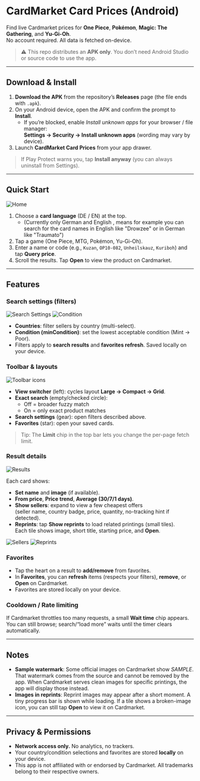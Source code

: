 # CardMarket Card Prices (Android)

Find live Cardmarket prices for **One Piece**, **Pokémon**, **Magic: The Gathering**, and **Yu-Gi-Oh**.  
No account required. All data is fetched on-device.

> ⚠️ This repo distributes an **APK only**. You don’t need Android Studio or source code to use the app.

---

## Download & Install

1. **Download the APK** from the repository’s **Releases** page (the file ends with `.apk`).
2. On your Android device, open the APK and confirm the prompt to **Install**.  
   - If you’re blocked, enable *Install unknown apps* for your browser / file manager:  
     **Settings → Security → Install unknown apps** (wording may vary by device).
3. Launch **CardMarket Card Prices** from your app drawer.

> If Play Protect warns you, tap **Install anyway** (you can always uninstall from Settings).

---

## Quick Start

![Home](docs/screenshots/home.png)

1. Choose a **card language** (DE / EN) at the top. 
   - (Currently only German and English , means for example you can search for the card names in English like "Drowzee" or in German like "Traumato")
2. Tap a game (One Piece, MTG, Pokémon, Yu-Gi-Oh).
3. Enter a name or code (e.g., `Kuzan`, `OP10-082`, `Unheilskauz`, `Kuriboh`) and tap **Query price**.
4. Scroll the results. Tap **Open** to view the product on Cardmarket.

---

## Features

### Search settings (filters)

![Search Settings](docs/screenshots/search-settings.png)
![Condition](docs/screenshots/condition.png)

- **Countries**: filter sellers by country (multi-select).
- **Condition (minCondition)**: set the lowest acceptable condition (Mint → Poor).  
- Filters apply to **search results** and **favorites refresh**. Saved locally on your device.

### Toolbar & layouts

![Toolbar icons](docs/screenshots/toolbar-icons.png)

- **View switcher** (left): cycles layout **Large → Compact → Grid**.
- **Exact search** (empty/checked circle):  
  - Off = broader fuzzy match  
  - On = only exact product matches
- **Search settings** (gear): open filters described above.
- **Favorites** (star): open your saved cards.

> Tip: The **Limit** chip in the top bar lets you change the per-page fetch limit.

### Result details

![Results](docs/screenshots/results.png)

Each card shows:
- **Set name** and **image** (if available).
- **From price**, **Price trend**, **Average (30/7/1 days)**.
- **Show sellers**: expand to view a few cheapest offers  
  (seller name, country badge, price, quantity, no-tracking hint if detected).
- **Reprints**: tap **Show reprints** to load related printings (small tiles).  
  Each tile shows image, short title, starting price, and **Open**.

![Sellers](docs/screenshots/sellers.png)
![Reprints](docs/screenshots/reprints.png)

### Favorites

- Tap the heart on a result to **add/remove** from favorites.
- In **Favorites**, you can **refresh** items (respects your filters), **remove**, or **Open** on Cardmarket.
- Favorites are stored locally on your device.

### Cooldown / Rate limiting

If Cardmarket throttles too many requests, a small **Wait time** chip appears.  
You can still browse; search/“load more” waits until the timer clears automatically.

---

## Notes

- **Sample watermark**: Some official images on Cardmarket show *SAMPLE*. That watermark comes from the source and cannot be removed by the app. When Cardmarket serves clean images for specific printings, the app will display those instead.
- **Images in reprints**: Reprint images may appear after a short moment. A tiny progress bar is shown while loading. If a tile shows a broken-image icon, you can still tap **Open** to view it on Cardmarket.

---

## Privacy & Permissions

- **Network access only.** No analytics, no trackers.
- Your country/condition selections and favorites are stored **locally** on your device.
- This app is not affiliated with or endorsed by Cardmarket. All trademarks belong to their respective owners.


